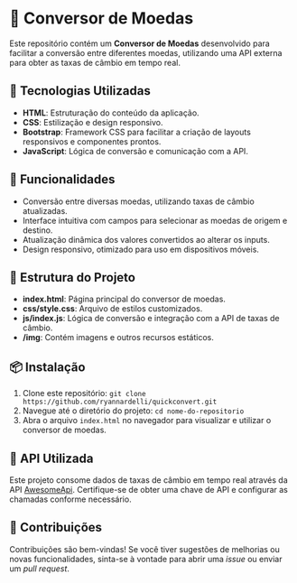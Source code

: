 # 💱 Conversor de Moedas

Este repositório contém um **Conversor de Moedas** desenvolvido para facilitar a conversão entre diferentes moedas, utilizando uma API externa para obter as taxas de câmbio em tempo real.

## 🚀 Tecnologias Utilizadas

- **HTML**: Estruturação do conteúdo da aplicação.
- **CSS**: Estilização e design responsivo.
- **Bootstrap**: Framework CSS para facilitar a criação de layouts responsivos e componentes prontos.
- **JavaScript**: Lógica de conversão e comunicação com a API.

## 🌟 Funcionalidades

- Conversão entre diversas moedas, utilizando taxas de câmbio atualizadas.
- Interface intuitiva com campos para selecionar as moedas de origem e destino.
- Atualização dinâmica dos valores convertidos ao alterar os inputs.
- Design responsivo, otimizado para uso em dispositivos móveis.

## 📂 Estrutura do Projeto

- **index.html**: Página principal do conversor de moedas.
- **css/style.css**: Arquivo de estilos customizados.
- **js/index.js**: Lógica de conversão e integração com a API de taxas de câmbio.
- **/img**: Contém imagens e outros recursos estáticos.

## 📦 Instalação

1. Clone este repositório: `git clone https://github.com/ryannardelli/quickconvert.git`
2. Navegue até o diretório do projeto: `cd nome-do-repositorio`
3. Abra o arquivo `index.html` no navegador para visualizar e utilizar o conversor de moedas.

## 🔑 API Utilizada

Este projeto consome dados de taxas de câmbio em tempo real através da API [AwesomeApi](https://docs.awesomeapi.com.br/api-de-moedas). Certifique-se de obter uma chave de API e configurar as chamadas conforme necessário.

## 🤝 Contribuições

Contribuições são bem-vindas! Se você tiver sugestões de melhorias ou novas funcionalidades, sinta-se à vontade para abrir uma *issue* ou enviar um *pull request*.
